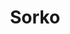 ---
order: 1
title: Sorko
description: UI/UX of a mobile app to help students in dorms sort and manage waste made for my bachelor’s thesis (Adobe XD)

variant: project--1
image1: background.png
image2: background.png
image3: background.png
image4: background.png
---